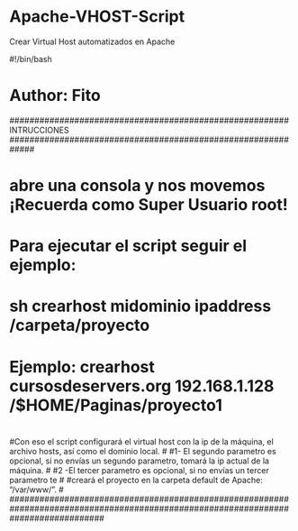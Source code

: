 # Apache-VHOST-Script
Crear Virtual Host automatizados en Apache


#!/bin/bash
# Author: Fito

######################################################## INTRUCCIONES #############################################################
# abre una consola y nos movemos ¡Recuerda como Super Usuario root!																                                #																					
# Para ejecutar el script seguir el ejemplo:																						                                          #
#																																                                                                  #
#     sh crearhost midominio ipaddress /carpeta/proyecto                                                                          #
#	  Ejemplo: 	crearhost cursosdeservers.org 192.168.1.128 /$HOME/Paginas/proyecto1 											                          #
#																																                                                                  #
#Con eso el script configurará el virtual host con la ip de la máquina, el archivo hosts, así como el dominio local.              #
#1- El segundo parametro es opcional, si no envías un segundo parametro, tomará la ip actual de la máquina. 					            #
#2 -El tercer parametro es opcional, si no envías un tercer parametro te 														                              #
#creará el proyecto en la carpeta default de Apache: “/var/www/”.																                                  #
###################################################################################################################################
